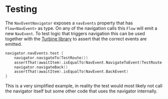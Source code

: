 # Testing

The `NavEventNavigator` exposes a `navEvents` property that has `Flow<NavEvent>` as type. On any
of the navigation calls this `Flow` will emit a new `NavEvent`. To test logic that triggers
navigation this can be used together with the [Turbine library](https://github.com/cashapp/turbine)
to assert that the correct events are emitted.

```kotlin
navigator.navEvents.test {
    navigator.navigateTo(TestRoute())
    assertThat(awaitItem).isEqualTo(NavEvent.NavigateToEvent(TestRoute()))
    navigator.navigateBack()
    assertThat(awaitItem).isEqualTo(NavEvent.BackEvent)
}
```

This is a very simplified example, in reality the test would most likely not call the navigator
itself but some other code that uses the navigator internally.
